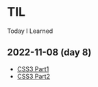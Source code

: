 # TIL
Today I Learned

## 2022-11-08 (day 8)
- [CSS3 Part1](https://velog.io/@songe/CSS3)
- [CSS3 Part2](https://velog.io/@songe/CSS3-Part-2)

